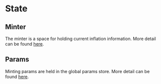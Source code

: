 <!--
order: 2
-->

# State

## Minter

The minter is a space for holding current inflation information. More detail can be found [here](https://github.com/dungtt-astra/astra/blob/dev/mint/x/mint/types/mint.pb.go#L28-L33).

## Params

Minting params are held in the global params store. More detail can be found [here](https://github.com/dungtt-astra/astra/blob/dev/mint/x/mint/types/mint.pb.go#L69-L78).